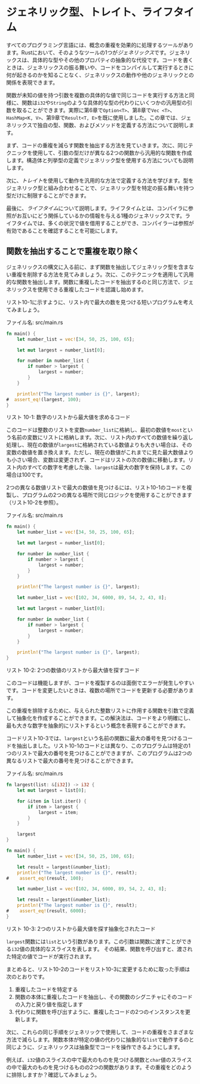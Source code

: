 # ジェネリック型、トレイト、ライフタイム

すべてのプログラミング言語には、概念の重複を効果的に処理するツールがあります。Rustにおいて、そのようなツールの1つが*ジェネリックス*です。ジェネリックスは、具体的な型やその他のプロパティの抽象的な代役です。コードを書くときは、ジェネリックスの振る舞いや、コードをコンパイルして実行するときに何が起きるのかを知ることなく、ジェネリックスの動作や他のジェネリックとの関係を表現できます。

関数が未知の値を持つ引数を複数の具体的な値で同じコードを実行する方法と同様に、関数は`i32`や`String`のような具体的な型の代わりにいくつかの汎用型の引数を取ることができます。実際に第6章で`Option<T>`、第8章で`Vec <T>`、`HashMap<K, V>`、第9章で`Result<T, E>`を既に使用しました。この章では、ジェネリックスで独自の型、関数、およびメソッドを定義する方法について説明します。

まず、コードの重複を減らす関数を抽出する方法を見ていきます。次に、同じテクニックを使用して、引数の型だけが異なる2つの関数から汎用的な関数を作成します。構造体と列挙型の定義でジェネリック型を使用する方法についても説明します。

次に、*トレイト*を使用して動作を汎用的な方法で定義する方法を学びます。型をジェネリック型と組み合わせることで、ジェネリック型を特定の振る舞いを持つ型だけに制限することができます。

最後に、*ライフタイム*について説明します。ライフタイムとは、コンパイラに参照がお互いにどう関係しているかの情報を与える1種のジェネリックスです。ライフタイムでは、多くの状況で値を借用することができ、コンパイラーは参照が有効であることを確認することを可能にします。

## 関数を抽出することで重複を取り除く

ジェネリックスの構文に入る前に、まず関数を抽出してジェネリック型を含まない重複を削除する方法を見てみましょう。次に、このテクニックを適用して汎用的な関数を抽出します。関数に重複したコードを抽出するのと同じ方法で、ジェネリックスを使用できる重複したコードを認識し始めます。

リスト10-1に示すように、リスト内で最大の数を見つける短いプログラムを考えてみましょう。

<span class="filename">ファイル名: src/main.rs</span>

```rust
fn main() {
    let number_list = vec![34, 50, 25, 100, 65];

    let mut largest = number_list[0];

    for number in number_list {
        if number > largest {
            largest = number;
        }
    }

    println!("The largest number is {}", largest);
#  assert_eq!(largest, 100);
}
```

<span class="caption">リスト 10-1: 数字のリストから最大値を求めるコード</span>

このコードは整数のリストを変数`number_list`に格納し、最初の数値を`most`という名前の変数にリストに格納します。次に、リスト内のすべての数値を繰り返し処理し、現在の数値が`largest`に格納されている数値よりも大きい場合は、その変数の数値を置き換えます。ただし、現在の数値がこれまでに見た最大数値よりも小さい場合、変数は変更されず、コードはリストの次の数値に移動します。リスト内のすべての数字を考慮した後、`largest`は最大の数字を保持します。この場合は100です。

2つの異なる数値リストで最大の数値を見つけるには、リスト10-1のコードを複製し、プログラムの2つの異なる場所で同じロジックを使用することができます（リスト10-2を参照）。

<span class="filename">ファイル名: src/main.rs</span>

```rust
fn main() {
    let number_list = vec![34, 50, 25, 100, 65];

    let mut largest = number_list[0];

    for number in number_list {
        if number > largest {
            largest = number;
        }
    }

    println!("The largest number is {}", largest);

    let number_list = vec![102, 34, 6000, 89, 54, 2, 43, 8];

    let mut largest = number_list[0];

    for number in number_list {
        if number > largest {
            largest = number;
        }
    }

    println!("The largest number is {}", largest);
}
```

<span class="caption">リスト 10-2: 2つの数値のリストから最大値を探すコード</span>

このコードは機能しますが、コードを複製するのは面倒でエラーが発生しやすいです。コードを変更したいときは、複数の場所でコードを更新する必要があります。

この重複を排除するために、与えられた整数リストに作用する関数を引数で定義して抽象化を作成することができます。この解決法は、コードをより明確にし、最も大きな数字を抽象的にリストするという概念を表現することができます。

コードリスト10-3では、`largest`という名前の関数に最大の番号を見つけるコードを抽出しました。リスト10-1のコードとは異なり、このプログラムは特定の1つのリストで最大の番号を見つけることができますが、このプログラムは2つの異なるリストで最大の番号を見つけることができます。

<span class="filename">ファイル名: src/main.rs</span>

```rust
fn largest(list: &[i32]) -> i32 {
    let mut largest = list[0];

    for &item in list.iter() {
        if item > largest {
            largest = item;
        }
    }

    largest
}

fn main() {
    let number_list = vec![34, 50, 25, 100, 65];

    let result = largest(&number_list);
    println!("The largest number is {}", result);
#    assert_eq!(result, 100);

    let number_list = vec![102, 34, 6000, 89, 54, 2, 43, 8];

    let result = largest(&number_list);
    println!("The largest number is {}", result);
#    assert_eq!(result, 6000);
}
```

<span class="caption">リスト 10-3: 2つのリストから最大値を探す抽象化されたコード</span>

`largest`関数には`list`という引数があります。この引数は関数に渡すことができる`i32`値の具体的なスライスを表します。 その結果、関数を呼び出すと、渡された特定の値でコードが実行されます。

まとめると、リスト10-2のコードをリスト10-3に変更するために取った手順は次のとおりです。

1. 重複したコードを特定する
2. 関数の本体に重複したコードを抽出し、その関数のシグニチャにそのコードの入力と戻り値を指定します
3. 代わりに関数を呼び出すように、重複したコードの2つのインスタンスを更新します。

次に、これらの同じ手順をジェネリックで使用して、コードの重複をさまざまな方法で減らします。関数本体が特定の値の代わりに抽象的な`list`で動作するのと同じように、ジェネリックスは抽象型でコードを操作できるようにします。

例えば、`i32`値のスライスの中で最大のものを見つける関数と`char`値のスライスの中で最大のものを見つけるものの2つの関数があります。その重複をどのように排除しますか？確認してみましょう。
